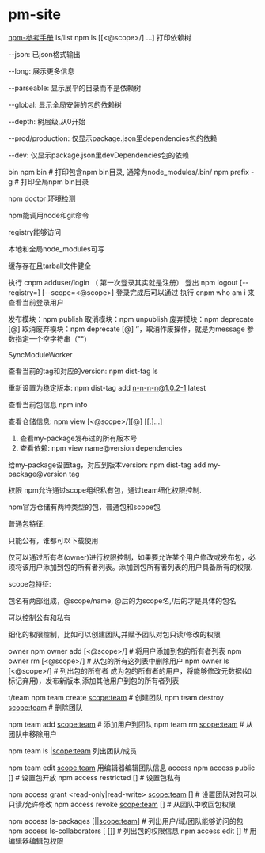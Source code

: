 # pm-site

[npm-参考手册](https://segmentfault.com/a/1190000009315989)
ls/list
npm ls [[<@scope>/]<pkg> ...]
打印依赖树

--json: 已json格式输出

--long: 展示更多信息

--parseable: 显示展平的目录而不是依赖树

--global: 显示全局安装的包的依赖树

--depth: 树层级,从0开始

--prod/production: 仅显示package.json里dependencies包的依赖

--dev: 仅显示package.json里devDependencies包的依赖


bin
npm bin # 打印包含npm bin目录, 通常为node_modules/.bin/
npm prefix -g # 打印全局npm bin目录

npm doctor
环境检测

npm能调用node和git命令

registry能够访问

本地和全局node_modules可写

缓存存在且tarball文件健全

执行 cnpm adduser/login （ 第一次登录其实就是注册）
登出 npm logout [--registry=<url>] [--scope=<@scope>]
登录完成后可以通过 执行 cnpm who am i 来查看当前登录用户

发布模块：npm publish
取消模块：npm unpublish
废弃模块：npm deprecate [@] 
取消废弃模块：npm deprecate [@] ‘’，取消作废操作，就是为message 参数指定一个空字符串（""）

SyncModuleWorker


查看当前的tag和对应的version: npm dist-tag ls

重新设置为稳定版本: npm dist-tag add n-n-n-n@1.0.2-1 latest

查看当前包信息 npm info

查看仓储信息: npm view [<@scope>/]<name>[@<version>] [<field>[.<subfield>]...]
1. 查看my-package发布过的所有版本号
2. 查看依赖: npm view name@version dependencies

给my-package设置tag，对应到版本version: npm dist-tag add my-package@version tag

权限
npm允许通过scope组织私有包，通过team细化权限控制.

npm官方仓储有两种类型的包，普通包和scope包

普通包特征:

只能公有，谁都可以下载使用

仅可以通过所有者(owner)进行权限控制，如果要允许某个用户修改或发布包，必须将该用户添加到包的所有者列表。添加到包所有者列表的用户具备所有的权限.

scope包特征:

包名有两部组成，@scope/name, @后的为scope名,/后的才是具体的包名

可以控制公有和私有

细化的权限控制，比如可以创建团队,并赋予团队对包只读/修改的权限

owner
npm owner add <user> [<@scope>/]<pkg> # 将用户添加到包的所有者列表
npm owner rm <user> [<@scope>/]<pkg> # 从包的所有这列表中删除用户
npm owner ls [<@scope>/]<pkg> # 列出包的所有者
成为包的所有者的用户，将能够修改元数据(如标记弃用)，发布新版本,添加其他用户到包的所有者列表

t/team
npm team create <scope:team> # 创建团队
npm team destroy <scope:team> # 删除团队

npm team add <scope:team> <user> # 添加用户到团队
npm team rm <scope:team> <user> # 从团队中移除用户 

npm team ls <scope>|<scope:team> 列出团队/成员

npm team edit <scope:team>  用编辑器编辑团队信息
access
npm access public [<package>]  # 设置包开放
npm access restricted [<package>] # 设置包私有

npm access grant <read-only|read-write> <scope:team> [<package>] # 设置团队对包可以只读/允许修改
npm access revoke <scope:team> [<package>] # 从团队中收回包权限

npm access ls-packages [<user>|<scope>|<scope:team>]  # 列出用户/域/团队能够访问的包
npm access ls-collaborators [<package> [<user>]] # 列出包的权限信息
npm access edit [<package>] # 用编辑器编辑包权限
